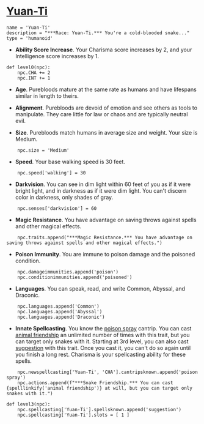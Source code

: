 # [Yuan-Ti](../Creatures/YuanTi.md)

```
name = 'Yuan-Ti'
description = "***Race: Yuan-Ti.*** You're a cold-blooded snake..."
type = 'humanoid'
```

* **Ability Score Increase**. Your Charisma score increases by 2, and your Intelligence score increases by 1.

```
def level0(npc):
    npc.CHA += 2
    npc.INT += 1
```

* **Age**. Purebloods mature at the same rate as humans and have lifespans similar in length to theirs.

* **Alignment**. Purebloods are devoid of emotion and see others as tools to manipulate. They care little for law or chaos and are typically neutral evil.

* **Size**. Purebloods match humans in average size and weight. Your size is Medium.

```
    npc.size = 'Medium'
```

* **Speed**. Your base walking speed is 30 feet.

```
    npc.speed['walking'] = 30
```

* **Darkvision**. You can see in dim light within 60 feet of you as if it were bright light, and in darkness as if it were dim light. You can't discern color in darkness, only shades of gray.

```
    npc.senses['darkvision'] = 60
```

* **Magic Resistance**. You have advantage on saving throws against spells and other magical effects.

```
    npc.traits.append("***Magic Resistance.*** You have advantage on saving throws against spells and other magical effects.")
```

* **Poison Immunity**. You are immune to poison damage and the poisoned condition.

```
    npc.damageimmunities.append('poison')
    npc.conditionimmunities.append('poisoned')
```

* **Languages**. You can speak, read, and write Common, Abyssal, and Draconic.

```
    npc.languages.append('Common')
    npc.languages.append('Abyssal')
    npc.languages.append('Draconic')
```

* **Innate Spellcasting**. You know the [poison spray](../Magic/Spells/poison-spray.md) cantrip. You can cast [animal friendship](../Magic/Spells/animal-friendship.md) an unlimited number of times with this trait, but you can target only snakes with it. Starting at 3rd level, you can also cast [suggestion](../Magic/Spells/suggestion.md) with this trait. Once you cast it, you can't do so again until you finish a long rest. Charisma is your spellcasting ability for these spells.

```
    npc.newspellcasting['Yuan-Ti', 'CHA'].cantripsknown.append('poison spray')
    npc.actions.append(f"***Snake Friendship.*** You can cast {spelllinkify('animal friendship')} at will, but you can target only snakes with it.")

def level3(npc):
    npc.spellcasting['Yuan-Ti'].spellsknown.append('suggestion')
    npc.spellcasting['Yuan-Ti'].slots = [ 1 ]
```
